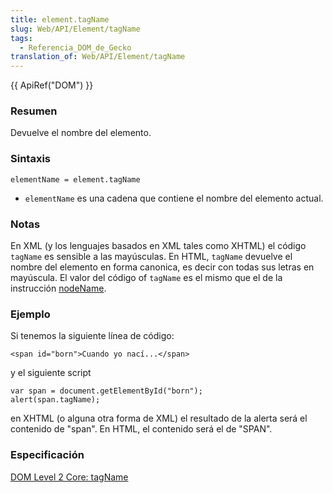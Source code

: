 ```yaml
---
title: element.tagName
slug: Web/API/Element/tagName
tags:
  - Referencia_DOM_de_Gecko
translation_of: Web/API/Element/tagName
---
```

{{ ApiRef("DOM") }}

### Resumen

Devuelve el nombre del elemento.

### Sintaxis

```
elementName = element.tagName
```

- `elementName` es una cadena que contiene el nombre del elemento actual.

### Notas

En XML (y los lenguajes basados en XML tales como XHTML) el código `tagName` es sensible a las mayúsculas. En HTML, `tagName` devuelve el nombre del elemento en forma canonica, es decir con todas sus letras en mayúscula. El valor del código of `tagName` es el mismo que el de la instrucción [nodeName](es/DOM/element.nodeName).

### Ejemplo

Si tenemos la siguiente línea de código:

```
<span id="born">Cuando yo nací...</span>
```

y el siguiente script

```
var span = document.getElementById("born");
alert(span.tagName);
```

en XHTML (o alguna otra forma de XML) el resultado de la alerta será el contenido de "span". En HTML, el contenido será el de "SPAN".

### Especificación

[DOM Level 2 Core: tagName](http://www.w3.org/TR/2000/REC-DOM-Level-2-Core-20001113/core.html#ID-104682815)
